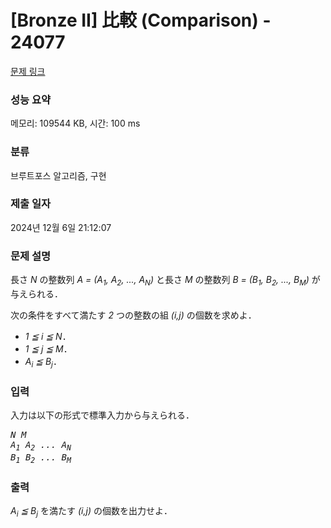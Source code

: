 # [Bronze II] 比較 (Comparison) - 24077 

[문제 링크](https://www.acmicpc.net/problem/24077) 

### 성능 요약

메모리: 109544 KB, 시간: 100 ms

### 분류

브루트포스 알고리즘, 구현

### 제출 일자

2024년 12월 6일 21:12:07

### 문제 설명

<p>長さ <var>N</var> の整数列 <var>A = (A<sub>1</sub>, A<sub>2</sub>, ..., A<sub>N</sub>)</var> と長さ <var>M</var> の整数列 <var>B = (B<sub>1</sub>, B<sub>2</sub>, ..., B<sub>M</sub>)</var> が与えられる．</p>

<p>次の条件をすべて満たす <var>2</var> つの整数の組 <var>(i,j)</var> の個数を求めよ．</p>

<ul>
	<li><var>1 ≦ i ≦ N</var>．</li>
	<li><var>1 ≦ j ≦ M</var>．</li>
	<li><var>A<sub>i</sub> ≦ B<sub>j</sub></var>．</li>
</ul>

### 입력 

 <p>入力は以下の形式で標準入力から与えられる．</p>

<pre><var>N</var> <var>M</var>
<var>A<sub>1</sub></var> <var>A<sub>2</sub></var> <var>...</var> <var>A<sub>N</sub></var>
<var>B<sub>1</sub></var> <var>B<sub>2</sub></var> <var>...</var> <var>B<sub>M</sub></var></pre>

### 출력 

 <p><var>A<sub>i</sub> ≦ B<sub>j</sub></var> を満たす <var>(i,j)</var> の個数を出力せよ．</p>

